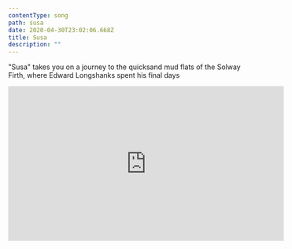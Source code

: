 ```yaml
---
contentType: song
path: susa
date: 2020-04-30T23:02:06.668Z
title: Susa
description: ""
---
```

"Susa" takes you on a journey to the quicksand mud flats of the Solway Firth, where Edward Longshanks spent his final days

<iframe width="560" height="315" src="https://www.youtube.com/embed/ca5ZqUS5TsI" title="YouTube video player" frameborder="0" allow="accelerometer; autoplay; clipboard-write; encrypted-media; gyroscope; picture-in-picture" allowfullscreen></iframe>
